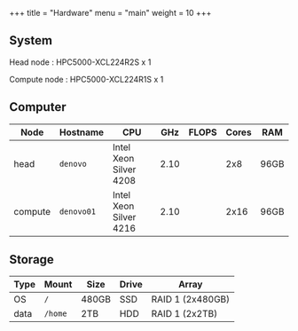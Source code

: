 +++
title = "Hardware"
menu = "main"
weight = 10
+++

## System

Head node
: HPC5000-XCL224R2S x 1

Compute node
: HPC5000-XCL224R1S x 1


## Computer

| Node    | Hostname   | CPU                    | GHz  | FLOPS  | Cores | RAM  |
| ------- | ---------- | ---------------------- | ---- | ------ | ----- | ---- |
| head    | `denovo`   | Intel Xeon Silver 4208 | 2.10 |        | 2x8   | 96GB |
| compute | `denovo01` | Intel Xeon Silver 4216 | 2.10 |        | 2x16  | 96GB |


## Storage

| Type | Mount   | Size  | Drive | Array            |
| ---- | ------- | ----- | ----- | ---------------- |
| OS   | `/`     | 480GB | SSD   | RAID 1 (2x480GB) |
| data | `/home` | 2TB   | HDD   | RAID 1 (2x2TB)   |
